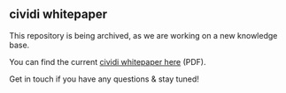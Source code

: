 cividi whitepaper
-----------------

This repository is being archived, as we are working on a new knowledge base.

You can find the current [cividi whitepaper here](cividi_whitepaper_v2.pdf) (PDF).

Get in touch if you have any questions & stay tuned!
